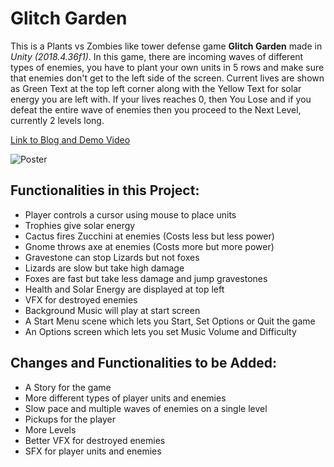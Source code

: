 # Glitch Garden

This is a Plants vs Zombies like tower defense game **Glitch Garden** made in _Unity (2018.4.36f1)_.
In this game, there are incoming waves of different types of enemies, you have to plant your own units in 5 rows and make sure that enemies don't get to the left side of the screen.
Current lives are shown as Green Text at the top left corner along with the Yellow Text for solar energy you are left with.
If your lives reaches 0, then You Lose and if you defeat the entire wave of enemies then you proceed to the Next Level, currently 2 levels long.

[Link to Blog and Demo Video](https://yogesh-aka-dante.blogspot.com/2022/01/glitch-garden.html "Dante's Game Design and Development")

![Poster](https://blogger.googleusercontent.com/img/a/AVvXsEh2ETWI9uZbBvx7dXvKmdguWGuiW9k_dg1pRp5LHJOGPtSOVdge3MVSYFIVGH972GWNEYP3A3583YZVG77HRPDeAL_0y4xx_fFDHXIiQUt1GPSbg7JToM26LVEZBzgA68oCoRLnPFqGNGexuFKunxr9xQToxGC2aXeygl-Tr8T7DWH9StHbTNXHp9TA=s1537 "Poster")

## Functionalities in this Project:

- Player controls a cursor using mouse to place units
- Trophies give solar energy
- Cactus fires Zucchini at enemies (Costs less but less power)
- Gnome throws axe at enemies (Costs more but more power)
- Gravestone can stop Lizards but not foxes
- Lizards are slow but take high damage
- Foxes are fast but take less damage and jump gravestones
- Health and Solar Energy are displayed at top left
- VFX for destroyed enemies
- Background Music will play at start screen
- A Start Menu scene which lets you Start, Set Options or Quit the game
- An Options screen which lets you set Music Volume and Difficulty

## Changes and Functionalities to be Added:

- A Story for the game
- More different types of player units and enemies
- Slow pace and multiple waves of enemies on a single level
- Pickups for the player
- More Levels
- Better VFX for destroyed enemies
- SFX for player units and enemies
